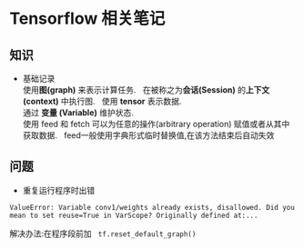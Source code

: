 # Tensorflow 相关笔记
 
## 知识
* 基础记录  
使用**图(graph)** 来表示计算任务.   
在被称之为**会话(Session)** 的**上下文(context)** 中执行图.  
使用 **tensor** 表示数据.  
通过 **变量 (Variable)** 维护状态.  
使用 feed 和 fetch 可以为任意的操作(arbitrary operation) 赋值或者从其中获取数据.   
feed一般使用字典形式临时替换值,在该方法结束后自动失效
## 问题
* 重复运行程序时出错  
```shell
ValueError: Variable conv1/weights already exists, disallowed. Did you mean to set reuse=True in VarScope? Originally defined at:...
```
解决办法:在程序段前加  
`tf.reset_default_graph()`
